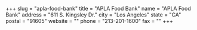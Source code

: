 +++
slug = "apla-food-bank"
title = "APLA Food Bank"
name = "APLA Food Bank"
address = "611 S. Kingsley Dr."
city = "Los Angeles"
state = "CA"
postal = "91605"
website = ""
phone = "213-201-1600"
fax = ""
+++
